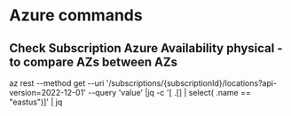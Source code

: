 # Azure commands

## Check Subscription Azure Availability physical - to compare AZs between AZs

az rest --method get --uri '/subscriptions/{subscriptionId}/locations?api-version=2022-12-01' --query 'value' |jq -c '[ .[] | select( .name == "eastus")]' | jq
